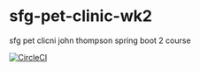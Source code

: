 # sfg-pet-clinic-wk2

sfg pet clicni john thompson spring boot 2 course


[![CircleCI](https://dl.circleci.com/status-badge/img/gh/wojtekkoczwara/sfg-pet-clinic-wk2/tree/main.svg?style=svg)](https://dl.circleci.com/status-badge/redirect/gh/wojtekkoczwara/sfg-pet-clinic-wk2/tree/main)